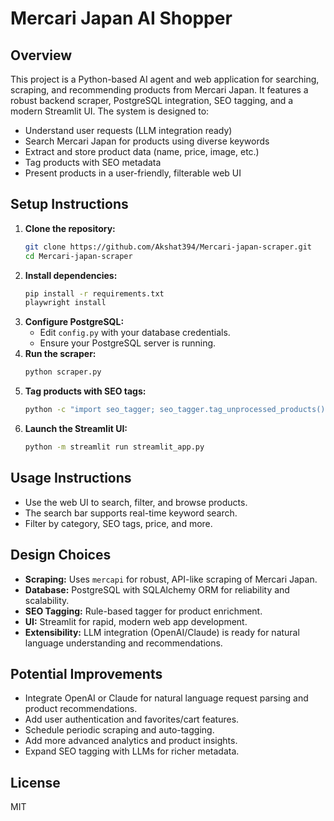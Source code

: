 # Mercari Japan AI Shopper

## Overview
This project is a Python-based AI agent and web application for searching, scraping, and recommending products from Mercari Japan. It features a robust backend scraper, PostgreSQL integration, SEO tagging, and a modern Streamlit UI. The system is designed to:
- Understand user requests (LLM integration ready)
- Search Mercari Japan for products using diverse keywords
- Extract and store product data (name, price, image, etc.)
- Tag products with SEO metadata
- Present products in a user-friendly, filterable web UI

## Setup Instructions
1. **Clone the repository:**
   ```bash
   git clone https://github.com/Akshat394/Mercari-japan-scraper.git
   cd Mercari-japan-scraper
   ```
2. **Install dependencies:**
   ```bash
   pip install -r requirements.txt
   playwright install
   ```
3. **Configure PostgreSQL:**
   - Edit `config.py` with your database credentials.
   - Ensure your PostgreSQL server is running.
4. **Run the scraper:**
   ```bash
   python scraper.py
   ```
5. **Tag products with SEO tags:**
   ```bash
   python -c "import seo_tagger; seo_tagger.tag_unprocessed_products()"
   ```
6. **Launch the Streamlit UI:**
   ```bash
   python -m streamlit run streamlit_app.py
   ```

## Usage Instructions
- Use the web UI to search, filter, and browse products.
- The search bar supports real-time keyword search.
- Filter by category, SEO tags, price, and more.

## Design Choices
- **Scraping:** Uses `mercapi` for robust, API-like scraping of Mercari Japan.
- **Database:** PostgreSQL with SQLAlchemy ORM for reliability and scalability.
- **SEO Tagging:** Rule-based tagger for product enrichment.
- **UI:** Streamlit for rapid, modern web app development.
- **Extensibility:** LLM integration (OpenAI/Claude) is ready for natural language understanding and recommendations.

## Potential Improvements
- Integrate OpenAI or Claude for natural language request parsing and product recommendations.
- Add user authentication and favorites/cart features.
- Schedule periodic scraping and auto-tagging.
- Add more advanced analytics and product insights.
- Expand SEO tagging with LLMs for richer metadata.

## License
MIT 